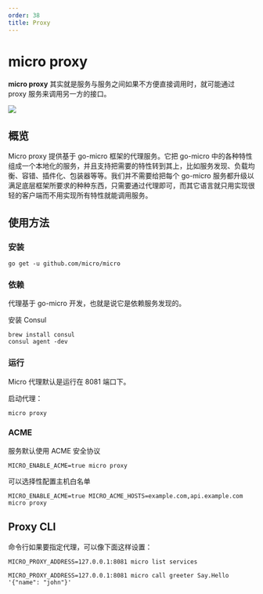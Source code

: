 ```yaml
---
order: 38
title: Proxy
---
```


# micro proxy

**micro proxy** 其实就是服务与服务之间如果不方便直接调用时，就可能通过 proxy 服务来调用另一方的接口。

<img src="../images/proxy.svg" />

## 概览

Micro proxy 提供基于 go-micro 框架的代理服务。它把 go-micro 中的各种特性组成一个本地化的服务，并且支持把需要的特性转到其上，比如服务发现、负载均衡、容错、插件化、包装器等等。我们并不需要给把每个 go-micro 服务都升级以满足底层框架所要求的种种东西，只需要通过代理即可，而其它语言就只用实现很轻的客户端而不用实现所有特性就能调用服务。

## 使用方法

### 安装

```shell
go get -u github.com/micro/micro
```

### 依赖

代理基于 go-micro 开发，也就是说它是依赖服务发现的。

安装 Consul

```
brew install consul
consul agent -dev
```

### 运行

Micro 代理默认是运行在 8081 端口下。

启动代理：

```shell
micro proxy
```

### ACME

服务默认使用 ACME 安全协议

```
MICRO_ENABLE_ACME=true micro proxy
```

可以选择性配置主机白名单

```
MICRO_ENABLE_ACME=true MICRO_ACME_HOSTS=example.com,api.example.com micro proxy
```

## Proxy CLI

命令行如果要指定代理，可以像下面这样设置：

```shell
MICRO_PROXY_ADDRESS=127.0.0.1:8081 micro list services
```

```
MICRO_PROXY_ADDRESS=127.0.0.1:8081 micro call greeter Say.Hello '{"name": "john"}'
```
